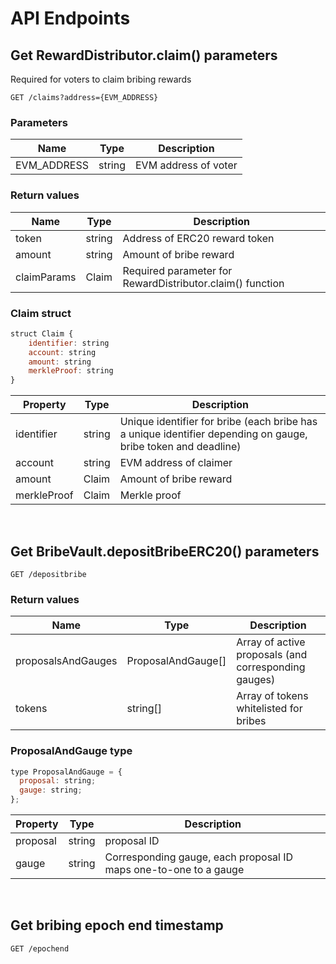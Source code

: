# API Endpoints

## Get RewardDistributor.claim() parameters

Required for voters to claim bribing rewards

```
GET /claims?address={EVM_ADDRESS}
```

### Parameters
| Name | Type | Description |
|---|---|---|
|EVM_ADDRESS|string|EVM address of voter|

### Return values
| Name | Type | Description |
|---|---|---|
|token|string|Address of ERC20 reward token|
|amount|string|Amount of bribe reward|
|claimParams|Claim|Required parameter for RewardDistributor.claim() function|

### Claim struct

```js
struct Claim {
    identifier: string
    account: string 
    amount: string
    merkleProof: string
}
```

| Property | Type | Description |
|---|---|---|
|identifier|string|Unique identifier for bribe (each bribe has a unique identifier depending on gauge, bribe token and deadline)|
|account|string|EVM address of claimer|
|amount|Claim|Amount of bribe reward|
|merkleProof|Claim|Merkle proof|

<br/>

## Get BribeVault.depositBribeERC20() parameters

```
GET /depositbribe
```

### Return values
| Name | Type | Description |
|---|---|---|
|proposalsAndGauges|ProposalAndGauge[]|Array of active proposals (and corresponding gauges)|
|tokens|string[]|Array of tokens whitelisted for bribes|

### ProposalAndGauge type

```js
type ProposalAndGauge = {
  proposal: string;
  gauge: string;
};
```

| Property | Type | Description |
|---|---|---|
|proposal|string|proposal ID|
|gauge|string|Corresponding gauge, each proposal ID maps one-to-one to a gauge|

<br/>

## Get bribing epoch end timestamp

```
GET /epochend
```

